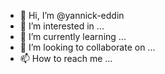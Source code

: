 - 👋 Hi, I’m @yannick-eddin
- 👀 I’m interested in ...
- 🌱 I’m currently learning ...
- 💞️ I’m looking to collaborate on ...
- 📫 How to reach me ...

<!---
yannick-eddin/yannick-eddin is a ✨ special ✨ repository because its `README.md` (this file) appears on your GitHub profile.
You can click the Preview link to take a look at your changes.
--->
